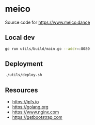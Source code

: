# meico

Source code for https://www.meico.dance

## Local dev

```sh
go run utils/build/main.go --addr=:8080
```

## Deployment

```sh
./utils/deploy.sh
```

## Resources

* https://ipfs.io
* https://golang.org
* https://www.nginx.com
* https://getbootstrap.com